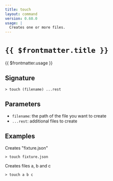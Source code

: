 ```yaml
---
title: touch
layout: command
version: 0.60.0
usage: |
  Creates one or more files.
---
```


# `{{ $frontmatter.title }}`

<div style='white-space: pre-wrap;'>{{ $frontmatter.usage }}</div>

## Signature

```> touch (filename) ...rest```

## Parameters

 -  `filename`: the path of the file you want to create
 -  `...rest`: additional files to create

## Examples

Creates "fixture.json"
```shell
> touch fixture.json
```

Creates files a, b and c
```shell
> touch a b c
```
